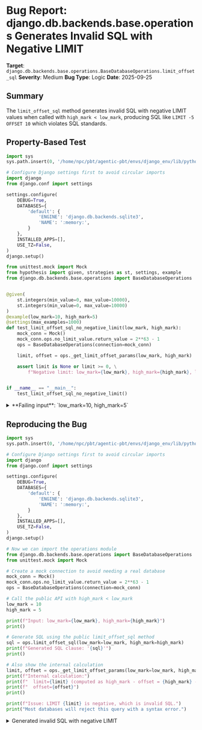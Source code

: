 # Bug Report: django.db.backends.base.operations Generates Invalid SQL with Negative LIMIT

**Target**: `django.db.backends.base.operations.BaseDatabaseOperations.limit_offset_sql`
**Severity**: Medium
**Bug Type**: Logic
**Date**: 2025-09-25

## Summary

The `limit_offset_sql` method generates invalid SQL with negative LIMIT values when called with `high_mark < low_mark`, producing SQL like `LIMIT -5 OFFSET 10` which violates SQL standards.

## Property-Based Test

```python
import sys
sys.path.insert(0, '/home/npc/pbt/agentic-pbt/envs/django_env/lib/python3.13/site-packages')

# Configure Django settings first to avoid circular imports
import django
from django.conf import settings

settings.configure(
    DEBUG=True,
    DATABASES={
        'default': {
            'ENGINE': 'django.db.backends.sqlite3',
            'NAME': ':memory:',
        }
    },
    INSTALLED_APPS=[],
    USE_TZ=False,
)
django.setup()

from unittest.mock import Mock
from hypothesis import given, strategies as st, settings, example
from django.db.backends.base.operations import BaseDatabaseOperations


@given(
    st.integers(min_value=0, max_value=10000),
    st.integers(min_value=0, max_value=10000)
)
@example(low_mark=10, high_mark=5)
@settings(max_examples=1000)
def test_limit_offset_sql_no_negative_limit(low_mark, high_mark):
    mock_conn = Mock()
    mock_conn.ops.no_limit_value.return_value = 2**63 - 1
    ops = BaseDatabaseOperations(connection=mock_conn)

    limit, offset = ops._get_limit_offset_params(low_mark, high_mark)

    assert limit is None or limit >= 0, \
        f"Negative limit: low_mark={low_mark}, high_mark={high_mark}, limit={limit}"


if __name__ == "__main__":
    test_limit_offset_sql_no_negative_limit()
```

<details>

<summary>
**Failing input**: `low_mark=10, high_mark=5`
</summary>
```
Traceback (most recent call last):
  File "/home/npc/pbt/agentic-pbt/worker_/47/hypo.py", line 44, in <module>
    test_limit_offset_sql_no_negative_limit()
    ~~~~~~~~~~~~~~~~~~~~~~~~~~~~~~~~~~~~~~~^^
  File "/home/npc/pbt/agentic-pbt/worker_/47/hypo.py", line 27, in test_limit_offset_sql_no_negative_limit
    st.integers(min_value=0, max_value=10000),
               ^^^
  File "/home/npc/pbt/agentic-pbt/envs/django_env/lib/python3.13/site-packages/hypothesis/core.py", line 2062, in wrapped_test
    _raise_to_user(errors, state.settings, [], " in explicit examples")
    ~~~~~~~~~~~~~~^^^^^^^^^^^^^^^^^^^^^^^^^^^^^^^^^^^^^^^^^^^^^^^^^^^^^
  File "/home/npc/pbt/agentic-pbt/envs/django_env/lib/python3.13/site-packages/hypothesis/core.py", line 1613, in _raise_to_user
    raise the_error_hypothesis_found
  File "/home/npc/pbt/agentic-pbt/worker_/47/hypo.py", line 39, in test_limit_offset_sql_no_negative_limit
    assert limit is None or limit >= 0, \
           ^^^^^^^^^^^^^^^^^^^^^^^^^^^
AssertionError: Negative limit: low_mark=10, high_mark=5, limit=-5
Falsifying explicit example: test_limit_offset_sql_no_negative_limit(
    low_mark=10,
    high_mark=5,
)
```
</details>

## Reproducing the Bug

```python
import sys
sys.path.insert(0, '/home/npc/pbt/agentic-pbt/envs/django_env/lib/python3.13/site-packages')

# Configure Django settings first to avoid circular imports
import django
from django.conf import settings

settings.configure(
    DEBUG=True,
    DATABASES={
        'default': {
            'ENGINE': 'django.db.backends.sqlite3',
            'NAME': ':memory:',
        }
    },
    INSTALLED_APPS=[],
    USE_TZ=False,
)
django.setup()

# Now we can import the operations module
from django.db.backends.base.operations import BaseDatabaseOperations
from unittest.mock import Mock

# Create a mock connection to avoid needing a real database
mock_conn = Mock()
mock_conn.ops.no_limit_value.return_value = 2**63 - 1
ops = BaseDatabaseOperations(connection=mock_conn)

# Call the public API with high_mark < low_mark
low_mark = 10
high_mark = 5

print(f"Input: low_mark={low_mark}, high_mark={high_mark}")
print()

# Generate SQL using the public limit_offset_sql method
sql = ops.limit_offset_sql(low_mark=low_mark, high_mark=high_mark)
print(f"Generated SQL clause: '{sql}'")
print()

# Also show the internal calculation
limit, offset = ops._get_limit_offset_params(low_mark=low_mark, high_mark=high_mark)
print(f"Internal calculation:")
print(f"  limit={limit} (computed as high_mark - offset = {high_mark} - {low_mark} = {limit})")
print(f"  offset={offset}")
print()

print(f"Issue: LIMIT {limit} is negative, which is invalid SQL.")
print("Most databases will reject this query with a syntax error.")
```

<details>

<summary>
Generated invalid SQL with negative LIMIT
</summary>
```
Input: low_mark=10, high_mark=5

Generated SQL clause: 'LIMIT -5 OFFSET 10'

Internal calculation:
  limit=-5 (computed as high_mark - offset = 5 - 10 = -5)
  offset=10

Issue: LIMIT -5 is negative, which is invalid SQL.
Most databases will reject this query with a syntax error.
```
</details>

## Why This Is A Bug

This violates expected behavior because `limit_offset_sql` is a public API method (no leading underscore) that generates syntactically invalid SQL when `high_mark < low_mark`. The SQL standard requires LIMIT to be a non-negative integer. The generated SQL `LIMIT -5 OFFSET 10` is invalid and will cause syntax errors in most databases.

The bug occurs in the `_get_limit_offset_params` method at line 262 of `/django/db/backends/base/operations.py`:
```python
return (high_mark - offset), offset
```
When `high_mark=5` and `offset=10`, this calculates `(5 - 10) = -5`, resulting in a negative LIMIT value.

While Django's internal Query class prevents this scenario through protective logic in `set_limits()` (lines 2168-2169 of query.py), the method itself is a public API that could be called by Django extensions, custom database backends, or third-party code. Public APIs should follow defensive programming principles and either validate inputs or handle edge cases gracefully.

## Relevant Context

- The method `limit_offset_sql` is defined at line 267-277 in `/django/db/backends/base/operations.py`
- The internal calculation happens in `_get_limit_offset_params` at lines 259-265
- Django's Query class has protective logic that calls `set_empty()` when `low_mark == high_mark`, but doesn't prevent all cases where `high_mark < low_mark`
- Different databases handle negative LIMIT values inconsistently - SQLite treats it as unlimited, PostgreSQL rejects it with a syntax error
- The method's docstring (line 268) simply states "Return LIMIT/OFFSET SQL clause" without documenting expected behavior for edge cases
- Source code location: [django/db/backends/base/operations.py:259-277](https://github.com/django/django/blob/main/django/db/backends/base/operations.py#L259-L277)

## Proposed Fix

Add validation to ensure non-negative LIMIT values by clamping the result:

```diff
--- a/django/db/backends/base/operations.py
+++ b/django/db/backends/base/operations.py
@@ -259,7 +259,7 @@ class BaseDatabaseOperations:
     def _get_limit_offset_params(self, low_mark, high_mark):
         offset = low_mark or 0
         if high_mark is not None:
-            return (high_mark - offset), offset
+            return (max(0, high_mark - offset)), offset
         elif offset:
             return self.connection.ops.no_limit_value(), offset
         return None, offset
```